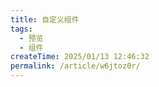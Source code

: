 ```yaml
---
title: 自定义组件
tags:
  - 预览
  - 组件
createTime: 2025/01/13 12:46:32
permalink: /article/w6jtoz0r/
---
```


<CustomComponent />
